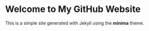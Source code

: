 # Welcome to My GitHub Website

This is a simple site generated with Jekyll using the **minima** theme.